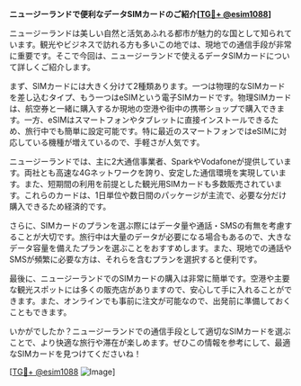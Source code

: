 **ニュージーランドで便利なデータSIMカードのご紹介[[TG💪+ @esim1088](https://t.me/s/esim1088)]**

ニュージーランドは美しい自然と活気あふれる都市が魅力的な国として知られています。観光やビジネスで訪れる方も多いこの地では、現地での通信手段が非常に重要です。そこで今回は、ニュージーランドで使えるデータSIMカードについて詳しくご紹介します。

まず、SIMカードには大きく分けて2種類あります。一つは物理的なSIMカードを差し込むタイプ、もう一つはeSIMという電子SIMカードです。物理SIMカードは、航空券と一緒に購入するか現地の空港や街中の携帯ショップで購入できます。一方、eSIMはスマートフォンやタブレットに直接インストールできるため、旅行中でも簡単に設定可能です。特に最近のスマートフォンではeSIMに対応している機種が増えているので、手軽さが人気です。

ニュージーランドでは、主に2大通信事業者、SparkやVodafoneが提供しています。両社とも高速な4Gネットワークを誇り、安定した通信環境を実現しています。また、短期間の利用を前提とした観光用SIMカードも多数販売されています。これらのカードは、1日単位や数日間のパッケージが主流で、必要な分だけ購入できるため経済的です。

さらに、SIMカードのプランを選ぶ際にはデータ量や通話・SMSの有無を考慮することが大切です。旅行中は大量のデータが必要になる場合もあるので、大きなデータ容量を備えたプランを選ぶことをおすすめします。また、現地での通話やSMSが頻繁に必要な方は、それらを含むプランを選択すると便利です。

最後に、ニュージーランドでのSIMカードの購入は非常に簡単です。空港や主要な観光スポットには多くの販売店がありますので、安心して手に入れることができます。また、オンラインでも事前に注文が可能なので、出発前に準備しておくこともできます。

いかがでしたか？ニュージーランドでの通信手段として適切なSIMカードを選ぶことで、より快適な旅行や滞在が楽しめます。ぜひこの情報を参考にして、最適なSIMカードを見つけてくださいね！

[[TG💪+ @esim1088](https://t.me/s/esim1088) ![Image](https://i.postimg.cc/Y0z9fWf4/image.png)]